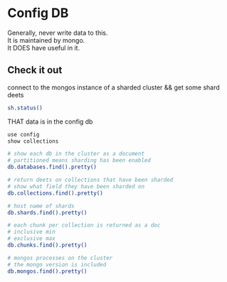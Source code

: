 # Config DB
Generally, never write data to this.  
It is maintained by mongo.  
It DOES have useful in it.

## Check it out
connect to the mongos instance of a sharded cluster && get some shard deets
```bash
sh.status()
```
THAT data is in the config db
```bash
use config
show collections

# show each db in the cluster as a document
# partitioned means sharding has been enabled
db.databases.find().pretty()

# return deets on collections that have been sharded
# show what field they have been sharded on
db.collections.find().pretty()

# host name of shards
db.shards.find().pretty()

# each chunk per collection is returned as a doc
# inclusive min
# exclusive max
db.chunks.find().pretty()

# mongos processes on the cluster
# the mongo version is included
db.mongos.find().pretty()

```